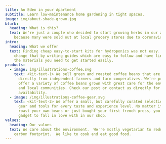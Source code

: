 ```yaml
---
title: An Eden in your Apartment
subtitle: Learn low-maintenance home gardening in tight spaces.
image: img/about-shade-grown.jpg
blurb:
  heading: What is this?
  text: We're just a couple who decided to start growing herbs in our apartment
    because many were sold out at local grocery stores due to coronavirus.
intro:
  heading: What we offer
  text: Finding cheap easy-to-start kits for hydroponics was not easy.  We want to
    change that by writing guides which are easy to follow and have links to buy
    the materials you need to get started easily.
products:
  - image: img/illustrations-coffee.svg
    text: <kit-text-1> We sell green and roasted coffee beans that are sourced
      directly from independent farmers and farm cooperatives. We’re proud to
      offer a variety of coffee beans grown with great care for the environment
      and local communities. Check our post or contact us directly for current
      availability.
  - image: /img/illustrations-coffee-gear.svg
    text: <kit-text-2> We offer a small, but carefully curated selection of brewing
      gear and tools for every taste and experience level. No matter if you
      roast your own beans or just bought your first french press, you’ll find a
      gadget to fall in love with in our shop.
values:
  heading: Our values
  text: We care about the environment.  We're mostly vegetarian to reduce our
    carbon footprint.  We like to cook and eat good food.
---
```


